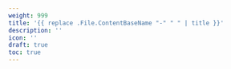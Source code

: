 ```yaml
---
weight: 999
title: '{{ replace .File.ContentBaseName "-" " " | title }}'
description: ''
icon: ''
draft: true
toc: true
---
```


